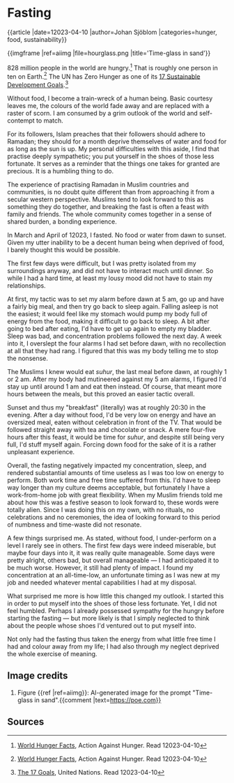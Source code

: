 # Fasting
{{article |date=12023-04-10 |author=Johan Sjöblom |categories=hunger, food, sustainability}}

{{imgframe |ref=aiimg |file=hourglass.png |title='Time-glass in sand'}}

828 million people in the world are hungry.[^whf] That is roughly one person in ten on Earth.[^whf] The UN has Zero Hunger as one of its [17 Sustainable Development Goals](https://sdgs.un.org/goals).[^un]

Without food, I become a train-wreck of a human being. Basic courtesy leaves me, the colours of the world fade away and are replaced with a raster of scorn. I am consumed by a grim outlook of the world and self-contempt to match.

For its followers, Islam preaches that their followers should adhere to Ramadan; they should for a month deprive themselves of water and food for as long as the sun is up. My personal difficulties with this aside, I find that practise deeply sympathetic; you put yourself in the shoes of those less fortunate. It serves as a reminder that the things one takes for granted are precious. It is a humbling thing to do.

The experience of practising Ramadan in Muslim countries and communities, is no doubt quite different than from approaching it from a secular western perspective. Muslims tend to look forward to this as something they do together, and breaking the fast is often a feast with family and friends. The whole community comes together in a sense of shared burden, a bonding experience.

In March and April of 12023, I fasted. No food or water from dawn to sunset. Given my utter inability to be a decent human being when deprived of food, I barely thought this would be possible.

The first few days were difficult, but I was pretty isolated from my surroundings anyway, and did not have to interact much until dinner. So while I had a hard time, at least my lousy mood did not have to stain my relationships.

At first, my tactic was to set my alarm before dawn at 5 am, go up and have a fairly big meal, and then try go back to sleep again. Falling asleep is not the easiest; it would feel like my stomach would pump my body full of energy from the food, making it difficult to go back to sleep. A bit after going to bed after eating, I'd have to get up again to empty my bladder. Sleep was bad, and concentration problems followed the next day. A week into it, I overslept the four alarms I had set before dawn, with no recollection at all that they had rang. I figured that this was my body telling me to stop the nonsense.

The Muslims I knew would eat *suhur*, the last meal before dawn, at roughly 1 or 2 am. After my body had mutineered against my 5 am alarms, I figured I'd stay up until around 1 am and eat then instead. Of course, that meant more hours between the meals, but this proved an easier tactic overall.

Sunset and thus my "breakfast" (literally) was at roughly 20:30 in the evening. After a day without food, I'd be very low on energy and have an oversized meal, eaten without celebration in front of the TV. That would be followed straight away with tea and chocolate or snack. A mere four-five hours after this feast, it would be time for *suhur*, and despite still being very full, I'd stuff myself again. Forcing down food for the sake of it is a rather unpleasant experience.

Overall, the fasting negatively impacted my concentration, sleep, and rendered substantial amounts of time useless as I was too low on energy to perform. Both work time and free time suffered from this. I'd have to sleep way longer than my culture deems acceptable, but fortunately I have a work-from-home job with great flexibility. When my Muslim friends told me about how this was a festive season to look forward to, these words were totally alien. Since I was doing this on my own, with no rituals, no celebrations and no ceremonies, the idea of looking forward to this period of numbness and time-waste did not resonate.

A few things surprised me. As stated, without food, I under-perform on a level I rarely see in others. The first few days were indeed miserable, but maybe four days into it, it was really quite manageable. Some days were pretty alright, others bad, but overall manageable — I had anticipated it to be much worse. However, it still had plenty of impact. I found my concentration at an all-time-low, an unfortunate timing as I was new at my job and needed whatever mental capabilities I had at my disposal.

What surprised me more is how little this changed my outlook. I started this in order to put myself into the shoes of those less fortunate. Yet, I did not feel humbled. Perhaps I already possessed sympathy for the hungry before starting the fasting — but more likely is that I simply neglected to think about the people whose shoes I'd ventured out to put myself into.

Not only had the fasting thus taken the energy from what little free time I had and colour away from my life; I had also through my neglect deprived the whole exercise of meaning.


## Image credits
1. Figure {{ref |ref=aiimg}}: AI-generated image for the prompt "Time-glass in sand".{{comment |text=https://poe.com}}

## Sources
[^whf]: [World Hunger Facts](https://www.actionagainsthunger.org/the-hunger-crisis/world-hunger-facts/), Action Against Hunger. Read 12023-04-10
[^un]: [The 17 Goals](https://sdgs.un.org/goals), United Nations. Read 12023-04-10

